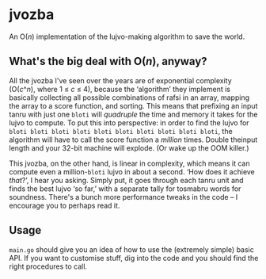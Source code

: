 # jvozba

An O(*n*) implementation of the lujvo-making algorithm to save the world.

## What's the big deal with O(*n*), anyway?

All the jvozba I've seen over the years are of exponential complexity (O(*c*^*n*), where 1 ≤ *c* ≤ 4), because the ‘algorithm’ they implement is basically collecting all possible combinations of rafsi in an array, mapping the array to a score function, and sorting. This means that prefixing an input tanru with just one `bloti` will *quadruple* the time and memory it takes for the lujvo to compute. To put this into perspective: in order to find the lujvo for `bloti bloti bloti bloti bloti bloti bloti bloti bloti bloti`, the algorithm will have to call the score function a *million* times. Double theinput length and your 32-bit machine will explode. (Or wake up the OOM killer.)

This jvozba, on the other hand, is linear in complexity, which means it can compute even a million-`bloti` lujvo in about a second. ‘How does it achieve *that*?’, I hear you asking. Simply put, it goes through each tanru unit and finds the best lujvo ‘so far,’ with a separate tally for tosmabru words for soundness. There's a bunch more performance tweaks in the code – I encourage you to perhaps read it.

## Usage

`main.go` should give you an idea of how to use the (extremely simple) basic API. If you want to customise stuff, dig into the code and you should find the right procedures to call.
